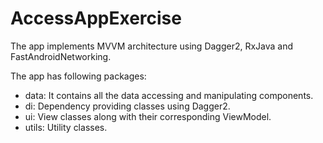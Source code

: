 # AccessAppExercise

The app implements MVVM architecture using Dagger2, RxJava and FastAndroidNetworking.

The app has following packages:
  - data: It contains all the data accessing and manipulating components.
  - di: Dependency providing classes using Dagger2.
  - ui: View classes along with their corresponding ViewModel.
  - utils: Utility classes.
